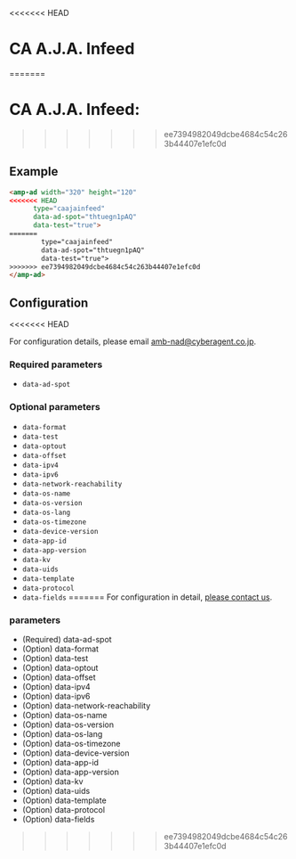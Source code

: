 <!---
Copyright 2016 The AMP HTML Authors. All Rights Reserved.

Licensed under the Apache License, Version 2.0 (the "License");
you may not use this file except in compliance with the License.
You may obtain a copy of the License at

      http://www.apache.org/licenses/LICENSE-2.0

Unless required by applicable law or agreed to in writing, software
distributed under the License is distributed on an "AS-IS" BASIS,
WITHOUT WARRANTIES OR CONDITIONS OF ANY KIND, either express or implied.
See the License for the specific language governing permissions and
limitations under the License.
-->

<<<<<<< HEAD
# CA A.J.A. Infeed
=======
# CA A.J.A. Infeed:
>>>>>>> ee7394982049dcbe4684c54c263b44407e1efc0d

## Example

```html
<amp-ad width="320" height="120" 
<<<<<<< HEAD
      type="caajainfeed" 
      data-ad-spot="thtuegn1pAQ" 
      data-test="true">
=======
        type="caajainfeed" 
        data-ad-spot="thtuegn1pAQ" 
        data-test="true">
>>>>>>> ee7394982049dcbe4684c54c263b44407e1efc0d
</amp-ad>
```

## Configuration
<<<<<<< HEAD

For configuration details, please email amb-nad@cyberagent.co.jp. 

### Required parameters

- `data-ad-spot`

### Optional parameters

- `data-format`
- `data-test`
- `data-optout`
- `data-offset`
- `data-ipv4`
- `data-ipv6`
- `data-network-reachability`
- `data-os-name`
- `data-os-version`
- `data-os-lang`
- `data-os-timezone`
- `data-device-version`
- `data-app-id`
- `data-app-version`
- `data-kv`
- `data-uids`
- `data-template`
- `data-protocol`
- `data-fields`
=======
For configuration in detail, [please contact us](amb-nad@cyberagent.co.jp). 

### parameters
- (Required) data-ad-spot
- (Option) data-format
- (Option) data-test
- (Option) data-optout
- (Option) data-offset
- (Option) data-ipv4
- (Option) data-ipv6
- (Option) data-network-reachability
- (Option) data-os-name
- (Option) data-os-version
- (Option) data-os-lang
- (Option) data-os-timezone
- (Option) data-device-version
- (Option) data-app-id
- (Option) data-app-version
- (Option) data-kv
- (Option) data-uids
- (Option) data-template
- (Option) data-protocol
- (Option) data-fields
>>>>>>> ee7394982049dcbe4684c54c263b44407e1efc0d

